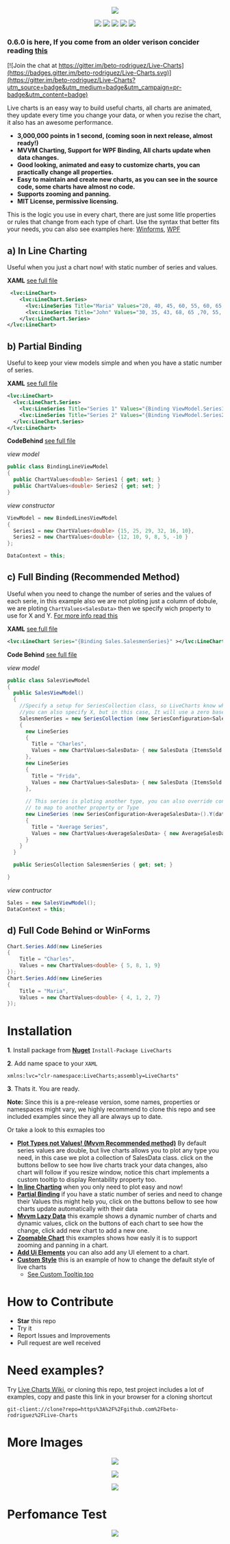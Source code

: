 
<p align="center">
  <img src="https://dl.dropboxusercontent.com/u/40165535/LiveCharts/live.png" />
</p>

<p align="center">
  <img src="https://dl.dropboxusercontent.com/u/40165535/LiveCharts/LineChart.gif" />
  <img src="https://dl.dropboxusercontent.com/u/40165535/LiveCharts/BarChart.gif" />
  <img src="https://dl.dropboxusercontent.com/u/40165535/LiveCharts/StackedBarChart.gif" />
  <img src="https://dl.dropboxusercontent.com/u/40165535/LiveCharts/PieChart.gif" />
  <img src="https://dl.dropboxusercontent.com/u/40165535/LiveCharts/ScatterChart.gif" />
</p>

### 0.6.0 is here, If you come from an older verison concider reading [this](https://github.com/beto-rodriguez/Live-Charts/releases/tag/0.6.0)

[![Join the chat at https://gitter.im/beto-rodriguez/Live-Charts](https://badges.gitter.im/beto-rodriguez/Live-Charts.svg)](https://gitter.im/beto-rodriguez/Live-Charts?utm_source=badge&utm_medium=badge&utm_campaign=pr-badge&utm_content=badge)

Live charts is an easy way to build useful charts, all charts are animated, they update every time you change your data, or when you rezise the chart, it also has an awesome performance. 

 - **3,000,000 points in 1 second, (coming soon in next release, almost ready!)**
 - **MVVM Charting, Support for WPF Binding, All charts update when data changes.**
 - **Good looking, animated and easy to customize charts, you can practically change all properties.**
 - **Easy to maintain and create new charts, as you can see in the source code, some charts have almost no code.**
 - **Supports zooming and panning.**
 - **MIT License, permissive licensing.**
 
This is the logic you use in every chart, there are just some litle properties or rules that change from each type of chart. Use the syntax that better fits your needs, you can also see examples here: [Winforms](https://github.com/beto-rodriguez/Live-Charts/tree/master/WinForms), [WPF](https://github.com/beto-rodriguez/Live-Charts/tree/master/ChartsTest)

## a) In Line Charting 

Useful when you just a chart now! with static number of series and values.

**XAML** [see full file](https://github.com/beto-rodriguez/Live-Charts/blob/master/ChartsTest/Line%20Examples/Basic/BasicLine.xaml)
```xml
 <lvc:LineChart>
    <lvc:LineChart.Series>
      <lvc:LineSeries Title="Maria" Values="20, 40, 45, 60, 55, 60, 65, 70" />
      <lvc:LineSeries Title="John" Values="30, 35, 43, 68, 65 ,70, 55, 60" />
    </lvc:LineChart.Series>
</lvc:LineChart>
```

## b) Partial Binding

Useful to keep your view models simple and when you have a static number of series.

**XAML** [see full file](https://github.com/beto-rodriguez/Live-Charts/blob/master/ChartsTest/Line%20Examples/Binding/BindingLine.xaml)
```xml
<lvc:LineChart>
  <lvc:LineChart.Series>
    <lvc:LineSeries Title="Series 1" Values="{Binding ViewModel.Series1}" />
    <lvc:LineSeries Title="Series 2" Values="{Binding ViewModel.Series2}" />
  </lvc:LineChart.Series>
</lvc:LineChart>
```
**CodeBehind** [see full file](https://github.com/beto-rodriguez/Live-Charts/blob/master/ChartsTest/Line%20Examples/Binding/BindingLine.xaml.cs)

*view model*
```c#
public class BindingLineViewModel
{
  public ChartValues<double> Series1 { get; set; }
  public ChartValues<double> Series2 { get; set; }
}
```
*view constructor*
```c#
ViewModel = new BindedLinesViewModel
{
  Series1 = new ChartValues<double> {15, 25, 29, 32, 16, 10},
  Series2 = new ChartValues<double> {12, 10, 9, 8, 5, -10 }
};

DataContext = this;
```

## c) Full Binding (Recommended Method)

Useful when you need to change the number of series and the values of each serie, in this example also we are not ploting just a column of dobule, we are ploting `ChartValues<SalesData>` then we specify wich property to use for X and Y. [For more info read this](https://github.com/beto-rodriguez/Live-Charts/wiki/0.3-Mapping-X-and-Y)

**XAML** [see full file](https://github.com/beto-rodriguez/Live-Charts/blob/master/ChartsTest/Line%20Examples/Mvvm/MvvmLine.xaml)
```xml
<lvc:LineChart Series="{Binding Sales.SalesmenSeries}" ></lvc:LineChart>
```
**Code Behind** [see full file](https://github.com/beto-rodriguez/Live-Charts/blob/master/ChartsTest/Line%20Examples/Mvvm/MvvmLine.xaml.cs)

*view model*
```c#
public class SalesViewModel
{
  public SalesViewModel()
  {
    //Specify a setup for SeriesCollection class, so LiveCharts know which property use as Y, 
    //you can also specify X, but in this case, It will use a zero based index (default config)
    SalesmenSeries = new SeriesCollection (new SeriesConfiguration<SalesData>().Y(data => data.ItemsSold))
    {
      new LineSeries
      {
        Title = "Charles",
        Values = new ChartValues<SalesData> { new SalesData {ItemsSold = 15, ... }, ... }
      },
      new LineSeries
      {
        Title = "Frida",
        Values = new ChartValues<SalesData> { new SalesData {ItemsSold = 25, ...  } ... }
      },
      
      // This series is ploting another type, you can also override configuration only for a Series
      // to map to another property or Type
      new LineSeries (new SeriesConfiguration<AverageSalesData>().Y(data => data.AverageItemsSold))
      {
        Title = "Average Series",
        Values = new ChartValues<AverageSalesData> { new AverageSalesData {AverageItemsSold = 22} ... }
      }
    }
  }

  public SeriesCollection SalesmenSeries { get; set; }

}
```
*view contructor*
```c#
Sales = new SalesViewModel();
DataContext = this;
```

## d) Full Code Behind or WinForms

```c#
Chart.Series.Add(new LineSeries
{
    Title = "Charles",
    Values = new ChartValues<double> { 5, 8, 1, 9}
});
Chart.Series.Add(new LineSeries
{
    Title = "Maria",
    Values = new ChartValues<double> { 4, 1, 2, 7}
});
```

# Installation

**1**. Install package from [**Nuget**](https://www.nuget.org/packages/LiveCharts) `Install-Package LiveCharts`


**2**. Add name space to your `XAML` 
```
xmlns:lvc="clr-namespace:LiveCharts;assembly=LiveCharts"
```
**3**. Thats it. You are ready.

**Note:** Since this is a pre-release version, some names, properties or namespaces might vary, we highly recommend to clone this repo and see included examples since they all are always up to date.

Or take a look to this exmaples too

* **[Plot Types not Values! (Mvvm Recommended method)](https://github.com/beto-rodriguez/Live-Charts/tree/master/ChartsTest/Line%20Examples/Mvvm)** By default series values are double, but live charts allows you to plot any type you need, in this case we plot a collection of SalesData class. click on the buttons bellow to see how live charts track your data changes, also chart will follow if you resize window, notice this chart implements a custom tooltip to display Rentability property too.
* **[In line Charting](https://github.com/beto-rodriguez/Live-Charts/tree/master/ChartsTest/Line%20Examples/Basic)** when you only need to plot easy and now!
* **[Partial Binding](https://github.com/beto-rodriguez/Live-Charts/tree/master/ChartsTest/Line%20Examples/Binding)** if you have a static number of series and need to change their Values this might help you, click on the buttons bellow to see how charts update automatically with their data
* **[Mvvm Lazy Data](https://github.com/beto-rodriguez/Live-Charts/tree/master/ChartsTest/Line%20Examples/LazyData)** this example shows a dynamic number of charts and dynamic values, click on the buttons of each chart to see how the change, click add new chart to add a new one.
* **[Zoomable Chart](https://github.com/beto-rodriguez/Live-Charts/tree/master/ChartsTest/Line%20Examples/Zoomable)** this examples shows how easly it is to support zooming and panning in a chart.
* **[Add Ui Elements](https://github.com/beto-rodriguez/Live-Charts/tree/master/ChartsTest/Line%20Examples/UiElements)** you can also add any UI element to a chart.
* **[Custom Style](https://github.com/beto-rodriguez/Live-Charts/tree/master/ChartsTest/Line%20Examples/Custom)** this is an example of how to change the default style of live charts
   * [See Custom Tooltip too](https://github.com/beto-rodriguez/Live-Charts/tree/master/ChartsTest/z.CustomTooltips)

# How to Contribute

* **Star** this repo
* Try it
* Report Issues and Improvements
* Pull request are well received

# Need examples?

Try [Live Charts Wiki](https://github.com/beto-rodriguez/Live-Charts/wiki), or cloning this repo, test project includes a lot of examples, copy and paste this link in your browser for a cloning shortcut
```
git-client://clone?repo=https%3A%2F%2Fgithub.com%2Fbeto-rodriguez%2FLive-Charts
```

# More Images

<p align="center">
<img src="https://dl.dropboxusercontent.com/u/40165535/LiveCharts/Tooltip.gif" />
</p>
<p align="center">
<img src="https://dl.dropboxusercontent.com/u/40165535/LiveCharts/multiseries.png" />
</p>
<p align="center">
<img src="https://dl.dropboxusercontent.com/u/40165535/LiveCharts/UiElements.png" />
</p>

# Perfomance Test

<p align="center">
<img src="https://dl.dropboxusercontent.com/u/40165535/livecharts%20perfomance.png" />
</p>
